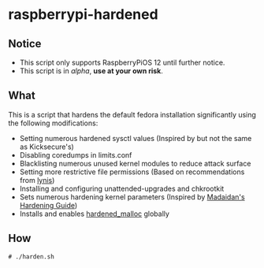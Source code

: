 # raspberrypi-hardened

## Notice

- This script only supports RaspberryPiOS 12 until further notice.
- This script is in *alpha*, **use at your own risk**.

## What

This is a script that hardens the default fedora installation significantly using the following modifications:

- Setting numerous hardened sysctl values (Inspired by but not the same as Kicksecure's)
- Disabling coredumps in limits.conf
- Blacklisting numerous unused kernel modules to reduce attack surface
- Setting more restrictive file permissions (Based on recommendations from [lynis](https://cisofy.com/lynis/))
- Installing and configuring unattended-upgrades and chkrootkit
- Sets numerous hardening kernel parameters (Inspired by [Madaidan's Hardening Guide](https://madaidans-insecurities.github.io/guides/linux-hardening.html))
- Installs and enables [hardened_malloc](https://github.com/GrapheneOS/hardened_malloc) globally


## How

```
# ./harden.sh
```
